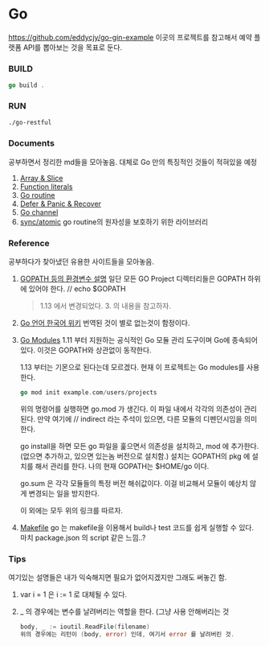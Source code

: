# Go

https://github.com/eddycjy/go-gin-example 이곳의 프로젝트를 참고해서 예약 플랫폼 API를 뽑아보는 것을 목표로 둔다.

### BUILD

```go
go build .
```

### RUN

```bash
./go-restful
```

### Documents

공부하면서 정리한 md들을 모아놓음. 대체로 Go 만의 특징적인 것들이 적혀있을 예정

1. [Array & Slice](https://github.com/FullOfOrange/Go/blob/master/docs/arrays%26slices.md)
2. [Function literals](https://github.com/FullOfOrange/Go/blob/master/docs/functionLiterals.md)
3. [Go routine](https://github.com/FullOfOrange/Go/blob/master/docs/goroutine.md)
4. [Defer & Panic & Recover](https://github.com/FullOfOrange/Go/blob/master/docs/exception.md)
5. [Go channel](https://github.com/FullOfOrange/Go/blob/master/docs/gochannel.md)
6. [sync/atomic](<(https://github.com/FullOfOrange/Go/blob/master/docs/atomic.md)>) go routine의 원자성을 보호하기 위한 라이브러리

### Reference

공부하다가 찾아냈던 유용한 사이트들을 모아놓음.

1. [GOPATH 등의 환경변수 설명](https://steemit.com/golang/@dakeshi/go-gopath-gobin)
   일단 모든 GO Project 디렉터리들은 GOPATH 하위에 있어야 한다. // echo \$GOPATH

   > 1.13 에서 변경되었다. 3. 의 내용을 참고하자.

2. [Go 언어 한국어 위키](https://github.com/golang-kr/golang-doc/wiki)
   번역된 것이 별로 없는것이 함정이다.

3. [Go Modules](https://johngrib.github.io/wiki/golang-mod/)
   1.11 부터 지원하는 공식적인 Go 모듈 관리 도구이며 Go에 종속되어있다. 이것은 GOPATH와 상관없이 동작한다.

   1.13 부터는 기몬으로 된다는데 모르겠다. 현재 이 프로젝트는 Go modules를 사용한다.

   ```go
   go mod init example.com/users/projects
   ```

   위의 명령어를 실행하면 go.mod 가 생긴다. 이 파일 내에서 각각의 의존성이 관리된다.
   만약 여기에 // indirect 라는 주석이 있으면, 다른 모듈의 디펜던시임을 의미한다.

   go install을 하면 모든 go 파일을 훑으면서 의존성을 설치하고, mod 에 추가한다. (없으면 추가하고, 있으면 있는놈 버전으로 설치함.) 설치는 GOPATH의 pkg 에 설치를 해서 관리를 한다. 나의 현재 GOPATH는 \$HOME/go 이다.

   go.sum 은 각각 모듈들의 특정 버전 해쉬값이다. 이걸 비교해서 모듈이 예상치 않게 변경되는 일을 방지한다.

   이 외에는 모두 위의 링크를 따르자.

4. [Makefile](https://sohlich.github.io/post/go_makefile/)
   go 는 makefile을 이용해서 build나 test 코드를 쉽게 실행할 수 있다. 마치 package.json 의 script 같은 느낌..?

### Tips

여기있는 설명들은 내가 익숙해지면 필요가 없어지겠지만 그래도 써놓긴 함.

1. var i = 1 은 i := 1 로 대체될 수 있다.

2. \_ 의 경우에는 변수를 날려버리는 역할을 한다. (그냥 사용 안해버리는 것
   ```go
   body, _ := ioutil.ReadFile(filename)
   위의 경우에는 리턴이 (body, error) 인데, 여기서 error 를 날려버린 것.
   ```

